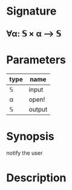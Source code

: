 # Signature
## ∀α: 𝕊 × α ⟶ 𝕊

# Parameters

| type | name |
|------|------|
|𝕊|input|
|α|open!|
|𝕊|output|

# Synopsis
notify the user

# Description
